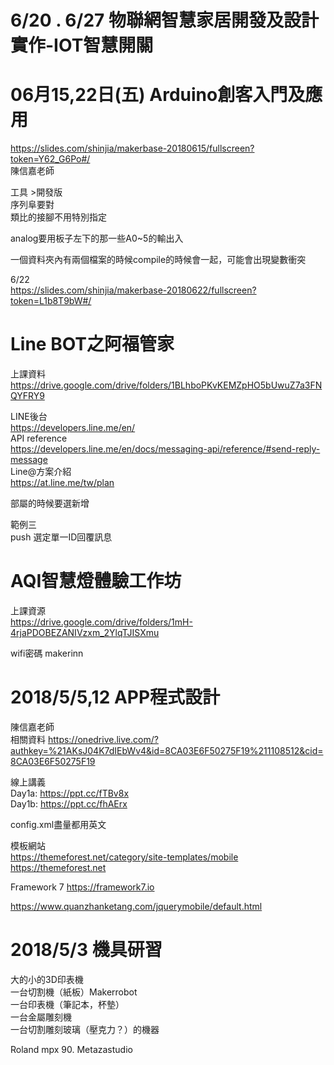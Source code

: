 # 6/20 . 6/27 物聯網智慧家居開發及設計實作-IOT智慧開關


# 06月15,22日(五) Arduino創客入門及應用
https://slides.com/shinjia/makerbase-20180615/fullscreen?token=Y62_G6Po#/  
陳信嘉老師  

工具 >開發版  
序列阜要對  
類比的接腳不用特別指定  

analog要用板子左下的那一些A0~5的輸出入  

一個資料夾內有兩個檔案的時候compile的時候會一起，可能會出現變數衝突
  
6/22  
https://slides.com/shinjia/makerbase-20180622/fullscreen?token=L1b8T9bW#/  

# Line BOT之阿福管家
上課資料  
https://drive.google.com/drive/folders/1BLhboPKvKEMZpHO5bUwuZ7a3FNQYFRY9  

LINE後台  
https://developers.line.me/en/  
API reference    
https://developers.line.me/en/docs/messaging-api/reference/#send-reply-message  
Line@方案介紹  
https://at.line.me/tw/plan  


部屬的時候要選新增  

範例三  
push 選定單一ID回覆訊息  

# AQI智慧燈體驗工作坊

上課資源  
https://drive.google.com/drive/folders/1mH-4rjaPDOBEZANIVzxm_2YlqTJISXmu  

wifi密碼 makerinn


# 2018/5/5,12 APP程式設計
陳信嘉老師  
相關資料 https://onedrive.live.com/?authkey=%21AKsJ04K7dIEbWv4&id=8CA03E6F50275F19%211108512&cid=8CA03E6F50275F19  
  
線上講義  
Day1a: https://ppt.cc/fTBv8x  
Day1b: https://ppt.cc/fhAErx  

config.xml盡量都用英文  

模板網站  
https://themeforest.net/category/site-templates/mobile  
https://themeforest.net  
 
Framework 7
https://framework7.io  
  
https://www.quanzhanketang.com/jquerymobile/default.html  


# 2018/5/3 機具研習
大的小的3D印表機  
一台切割機（紙板）Makerrobot  
一台印表機（筆記本，杯墊）  
一台金屬雕刻機  
一台切割雕刻玻璃（壓克力？）的機器  
  
Roland mpx 90. Metazastudio 